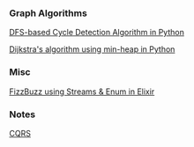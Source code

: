 

### Graph Algorithms
[DFS-based Cycle Detection Algorithm in Python](graph_algorithms/dfs_cycle_detection.py)

[Dijkstra's algorithm using min-heap in Python](graph_algorithms/dijkstra.py)


### Misc
[FizzBuzz using Streams & Enum in Elixir](misc/fizz_buzz.exs)

### Notes
[CQRS](CQRS/README.md)
